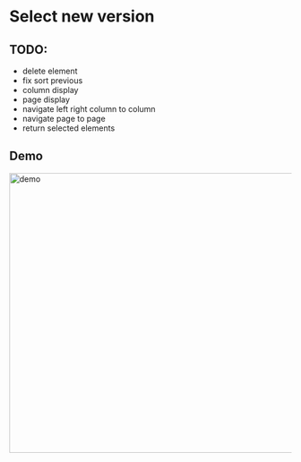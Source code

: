 # Select new version

## TODO:
- delete element
- fix sort previous
- column display
- page display
- navigate left right column to column
- navigate page to page
- return selected elements



## Demo

<img src="https://i.imgur.com/BHfhj0n.gif" alt="demo" width="800" height="500">
